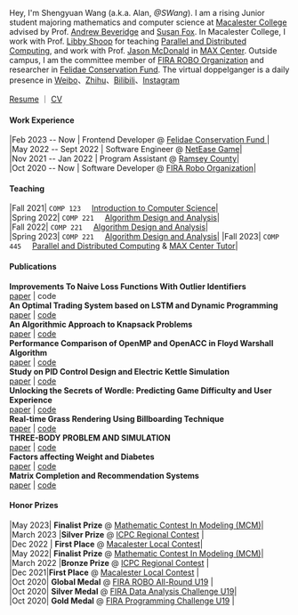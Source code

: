 Hey, I'm Shengyuan Wang (a.k.a. Alan, _@SWang_). I am a rising Junior student majoring mathematics and computer science at [Macalester College](https://www.macalester.edu/) advised by Prof. [Andrew Beveridge](https://mathbeveridge.github.io/) and [Susan Fox](https://www.macalester.edu/~fox/). In Macalester College, I work with Prof. [Libby Shoop](https://libbyshoop.webs.com/) for teaching [Parallel and Distributed Computing](https://catalog.macalester.edu/preview_course_nopop.php?catoid=23&coid=119992), and work with Prof. [Jason McDonald](https://www.macalester.edu/mscs/facultystaff/jason-mcdonald/) in [MAX Center](https://www.macalester.edu/max/#/12). Outside campus, I am the committee member of [FIRA ROBO Organization](https://firaworldcup.org/) and researcher in [Felidae Conservation Fund](https://felidaefund.org/). The virtual doppelganger is a daily presence in [Weibo](https://weibo.com/Shengyuan_W)、[Zhihu](https://www.zhihu.com/people/wang-sy-96)、[Bilibili](https://space.bilibili.com/458176225)、[Instagram](https://www.instagram.com/alan_wang0518/)

[Resume](/files/resume.pdf) ｜ [CV](/files/resume.pdf)

#### **Work Experience**

|Feb 2023 -- Now | Frontend Developer @ [ Felidae Conservation Fund ](https://felidaefund.org/)|  
|May 2022 -- Sept 2022 | Software Engineer @ [NetEase Game](https://www.neteasegames.com/)|  
|Nov 2021 -- Jan 2022 | Program Assistant @ [Ramsey County](https://www.ramseycounty.us/)|  
|Oct 2020 -- Now | Software Developer @ [FIRA Robo Organization](https://firaworldcup.org/)|

#### **Teaching**

|Fall 2021| `COMP 123` &nbsp; &nbsp; [Introduction to Computer Science](https://catalog.macalester.edu/preview_course_nopop.php?catoid=23&coid=119968)|  
|Spring 2022| `COMP 221` &nbsp; &nbsp; [Algorithm Design and Analysis](https://catalog.macalester.edu/preview_course_nopop.php?catoid=23&coid=119972)|  
|Fall 2022| `COMP 221` &nbsp; &nbsp; [Algorithm Design and Analysis](https://catalog.macalester.edu/preview_course_nopop.php?catoid=23&coid=119972)|  
|Spring 2023| `COMP 221` &nbsp; &nbsp; [Algorithm Design and Analysis](https://catalog.macalester.edu/preview_course_nopop.php?catoid=23&coid=119972)|
|Fall 2023| `COMP 445` &nbsp; &nbsp; [Parallel and Distributed Computing](https://catalog.macalester.edu/preview_course_nopop.php?catoid=23&coid=119992) & [MAX Center Tutor](https://www.macalester.edu/max/#/12)|

#### **Publications**

**Improvements To Naive Loss Functions With Outlier Identifiers**  
[paper](https://ieeexplore.ieee.org/document/9339696) | code  
**An Optimal Trading System based on LSTM and Dynamic Programming**  
[paper](/files/papers/MCM_2022.pdf) | [code](https://github.com/ShengyuanWang/MCM_2022)  
**An Algorithmic Approach to Knapsack Problems**  
[paper](/files/papers/494_Final_Paper.pdf) | [code](https://github.com/ShengyuanWang/494-Capstone-Project)  
**Performance Comparison of OpenMP and OpenACC in Floyd Warshall Algorithm**  
[paper](/files/papers/COMP445_Final_Paper.pdf) | [code](https://github.com/ShengyuanWang/COMP445-Project)  
**Study on PID Control Design and Electric Kettle Simulation**  
[paper](/files/papers/PID_Research.pdf) | [code](https://github.com/ShengyuanWang/PID-Autotune)  
**Unlocking the Secrets of Wordle: Predicting Game Difficulty and User Experience**  
[paper](/files/papers/2320341.pdf) | [code](https://github.com/ShengyuanWang/MCM-2023)  
**Real-time Grass Rendering Using Billboarding Technique**  
[paper](/files/papers/COMP465_Final_Paper.pdf) | [code](https://github.com/ShengyuanWang/Grass-Rendering)  
**THREE-BODY PROBLEM AND SIMULATION**  
[paper](/files/papers/Three_body_project.pdf) | [code](https://github.com/ShengyuanWang/Math312)  
**Factors affecting Weight and Diabetes**  
[paper](/files/papers/stat155.pdf) | [code](/files/papers/FinalReport_RCode.pdf)  
**Matrix Completion and Recommendation Systems**  
[paper](/files/papers/Math_Comp_365_Project_Shengyuan_Wenxuan.pdf) | [code](https://github.com/ShengyuanWang/matrix-completion)

#### **Honor Prizes**

|May 2023| **Finalist Prize** @ [Mathematic Contest In Modeling (MCM)](https://www.contest.comap.com/undergraduate/contests/)|  
|March 2023 |**Silver Prize** @ [ICPC Regional Contest](https://www.icpc.org/) |  
|Dec 2022 | **First Place** @ [Macalester Local Contest](https://www.macalester.edu/mscs/studentopportunities/competitions/)|  
|May 2022| **Finalist Prize** @ [Mathematic Contest In Modeling (MCM)](https://www.contest.comap.com/undergraduate/contests/)|  
|March 2022 |**Bronze Prize** @ [ICPC Regional Contest](https://www.icpc.org/) |  
|Dec 2021|**First Place** @ [Macalester Local Contest](https://www.macalester.edu/mscs/studentopportunities/competitions/) |  
|Oct 2020| **Global Medal** @ [FIRA ROBO All-Round U19](https://firaworldcup.org/leagues/fira-challenges/autonomous-cars/) |  
|Oct 2020| **Silver Medal** @ [FIRA Data Analysis Challenge U19](https://firaworldcup.org/leagues/fira-challenges/autonomous-cars/)|  
|Oct 2020| **Gold Medal** @ [FIRA Programming Challenge U19](https://firaworldcup.org/leagues/fira-challenges/autonomous-cars/) |
